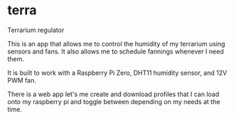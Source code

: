 # terra
Terrarium regulator


This is an app that allows me to  control the humidity of my terrarium using sensors and fans. It also allows me to schedule fannings whenever I need them.

It is built to work with a Raspberry Pi Zero, DHT11 humidity sensor, and 12V PWM fan.

There is a web app let's me create and download profiles that I can load onto my raspberry pi and toggle 
between depending on my needs at the time.
